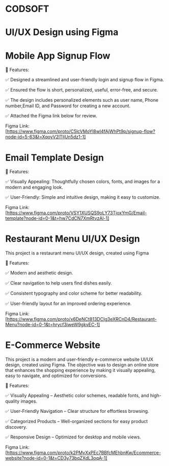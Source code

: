 # CODSOFT
# UI/UX Design using Figma

# Mobile App Signup Flow 

📌 Features:

✅ Designed a streamlined and user-friendly login and signup flow in Figma.

✅ Ensured the flow is short, personalized, useful, error-free, and secure.

✅ The design includes personalized elements such as user name, Phone number,Email ID, and Password for creating a new account.

✅ Attached the Figma link below for review.

   
Figma Link: [https://www.figma.com/proto/C5lcVMoYl8wl4fAjWhPt9p/signup-flow?node-id=5-63&t=XqoyV2lTljUn5dz1-1]

# Email Template Design

📌 Features:

✅ Visually Appealing: Thoughtfully chosen colors, fonts, and images for a modern and engaging look.

✅ User-Friendly: Simple and intuitive design, making it easy to customize.

   
Figma Link: [https://www.figma.com/proto/VSY1XUSQS9oLY73TjoxYmG/Email-template?node-id=0-1&t=hw7CdCN7XmRtvzAl-1]

# Restaurant Menu UI/UX Design

This project is a restaurant menu UI/UX design, created using Figma

📌 Features:

✅ Modern and aesthetic design.

✅ Clear navigation to help users find dishes easily.

✅ Consistent typography and color scheme for better readability.

✅ User-friendly layout for an improved ordering experience.


Figma Link: [https://www.figma.com/proto/x6DeNCt813DCIg3eXRCnD4/Restaurant-Menu?node-id=0-1&t=hrycf3iweW9gkvEC-1]

# E-Commerce Website

This project is a modern and user-friendly e-commerce website UI/UX design, created using Figma. The objective was to design an online store that enhances the shopping experience by making it visually appealing, easy to navigate, and optimized for conversions.

📌 Features:

✅ Visually Appealing – Aesthetic color schemes, readable fonts, and high-quality images.

✅ User-Friendly Navigation – Clear structure for effortless browsing.

✅ Categorized Products – Well-organized sections for easy product discovery.

✅ Responsive Design – Optimized for desktop and mobile views.


Figma Link: [https://www.figma.com/proto/k2PMyXxPEc7BBfcMEhbnKw/Ecommerce-website?node-id=0-1&t=CD3y73bqZXdL3oqA-1]




